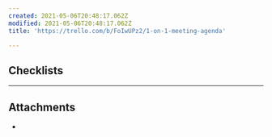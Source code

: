 ```yaml
---
created: 2021-05-06T20:48:17.062Z
modified: 2021-05-06T20:48:17.062Z
title: 'https://trello.com/b/FoIwUPz2/1-on-1-meeting-agenda'

---
```


## Checklists

---

## Attachments

* 